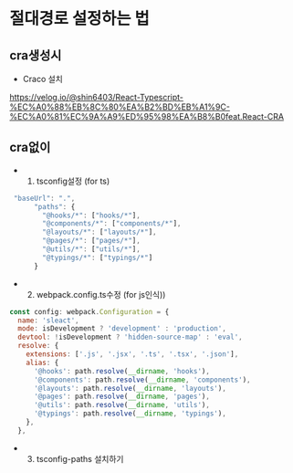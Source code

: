 # 절대경로 설정하는 법

## cra생성시

- Craco 설치

https://velog.io/@shin6403/React-Typescript-%EC%A0%88%EB%8C%80%EA%B2%BD%EB%A1%9C-%EC%A0%81%EC%9A%A9%ED%95%98%EA%B8%B0feat.React-CRA

## cra없이

- 1. tsconfig설정 (for ts)

```js
 "baseUrl": ".",
      "paths": {
        "@hooks/*": ["hooks/*"],
        "@components/*": ["components/*"],
        "@layouts/*": ["layouts/*"],
        "@pages/*": ["pages/*"],
        "@utils/*": ["utils/*"],
        "@typings/*": ["typings/*"]
      }

```

- 2. webpack.config.ts수정 (for js인식))

```js
const config: webpack.Configuration = {
  name: 'sleact',
  mode: isDevelopment ? 'development' : 'production',
  devtool: !isDevelopment ? 'hidden-source-map' : 'eval',
  resolve: {
    extensions: ['.js', '.jsx', '.ts', '.tsx', '.json'],
    alias: {
      '@hooks': path.resolve(__dirname, 'hooks'),
      '@components': path.resolve(__dirname, 'components'),
      '@layouts': path.resolve(__dirname, 'layouts'),
      '@pages': path.resolve(__dirname, 'pages'),
      '@utils': path.resolve(__dirname, 'utils'),
      '@typings': path.resolve(__dirname, 'typings'),
    },
  },
```

- 3. tsconfig-paths 설치하기 
